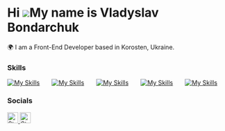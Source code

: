 Hi ![](https://user-images.githubusercontent.com/18350557/176309783-0785949b-9127-417c-8b55-ab5a4333674e.gif)My name is Vladyslav Bondarchuk
========================================================================================================================================

🌍  I am a Front-End Developer based in Korosten, Ukraine.
<br/>

### Skills

[![My Skills](https://skillicons.dev/icons?i=html,css)](https://skillicons.dev) &nbsp;&nbsp;&nbsp;&nbsp;&nbsp; [![My Skills](https://skillicons.dev/icons?i=js,ts)](https://skillicons.dev) &nbsp;&nbsp;&nbsp;&nbsp;&nbsp; [![My Skills](https://skillicons.dev/icons?i=react,redux)](https://skillicons.dev) &nbsp;&nbsp;&nbsp;&nbsp;&nbsp; [![My Skills](https://skillicons.dev/icons?i=scss)](https://skillicons.dev) &nbsp;&nbsp;&nbsp;&nbsp;&nbsp; [![My Skills](https://skillicons.dev/icons?i=figma,photoshop)](https://skillicons.dev)
<br/>

### Socials

<div id="badges">
    <a href="https://www.linkedin.com/in/altperson">
    <img style="height:25px;" alt="Static Badge" src="https://img.shields.io/badge/LinkedIn-blue?style=for-the-bage&logo=linkedin&logoColor=white">
    </a>
    <a href="https://t.me/alt_person">
    <img style="height:25px;" alt="Static Badge" src="https://img.shields.io/badge/Telegram-blue?style=for-the-bage&logo=telegram&logoColor=white">
    </a>
</div>
